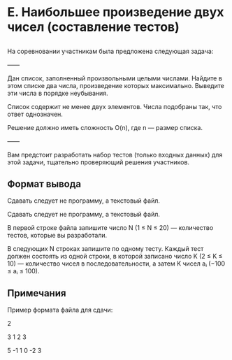 <div class="problem-statement"><div class="header"><h1 class="title">E. Наибольшее произведение двух чисел (составление тестов)</h1></div><h2></h2><div class="legend"><p>На соревновании участникам была предложена следующая задача:</p> 
<p>——</p> 
<p>Дан список, заполненный произвольными целыми числами. Найдите в этом списке два числа, произведение которых максимально. Выведите эти числа в порядке неубывания.</p> 
<p>Список содержит не менее двух элементов. Числа подобраны так, что ответ однозначен.</p> 
<p>
    Решение должно иметь сложность O(n), где n — размер списка.
</p>
<p>——</p> 
<p>Вам предстоит разработать набор тестов (только входных данных) для этой задачи, тщательно проверяющий решения участников.</p></div><h2>Формат вывода</h2><div class="output-specification"><p>Сдавать следует не программу, а текстовый файл.</p> 
<p>
    Сдавать следует не программу, а текстовый файл.

В первой строке файла запишите число N (1 ≤ N ≤ 20) — количество тестов, которые вы разработали.

В следующих N строках запишите по одному тесту. Каждый тест должен состоять из одной строки, в которой записано число K (2 ≤ K ≤ 10) — количество чисел в последовательности, а затем K чисел aᵢ (−100 ≤ aᵢ ≤ 100).
</p></div><h2>Примечания</h2><div class="notes"><p>Пример формата файла для сдачи:</p> 
<p>2</p> 
<p>3 1 2 3</p> 
<p>5 -1 1 0 -2 3</p></div>
